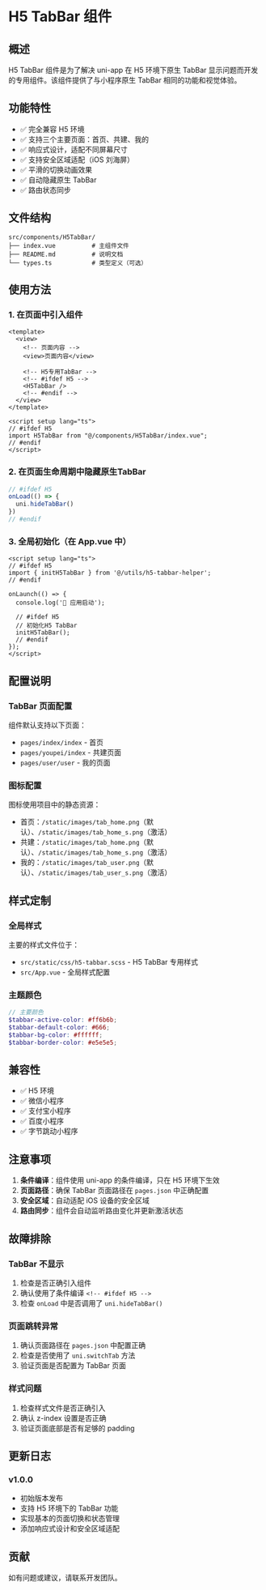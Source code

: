 # H5 TabBar 组件

## 概述

H5 TabBar 组件是为了解决 uni-app 在 H5 环境下原生 TabBar 显示问题而开发的专用组件。该组件提供了与小程序原生 TabBar 相同的功能和视觉体验。

## 功能特性

- ✅ 完全兼容 H5 环境
- ✅ 支持三个主要页面：首页、共建、我的
- ✅ 响应式设计，适配不同屏幕尺寸
- ✅ 支持安全区域适配（iOS 刘海屏）
- ✅ 平滑的切换动画效果
- ✅ 自动隐藏原生 TabBar
- ✅ 路由状态同步

## 文件结构

```
src/components/H5TabBar/
├── index.vue          # 主组件文件
├── README.md          # 说明文档
└── types.ts           # 类型定义（可选）
```

## 使用方法

### 1. 在页面中引入组件

```vue
<template>
  <view>
    <!-- 页面内容 -->
    <view>页面内容</view>
    
    <!-- H5专用TabBar -->
    <!-- #ifdef H5 -->
    <H5TabBar />
    <!-- #endif -->
  </view>
</template>

<script setup lang="ts">
// #ifdef H5
import H5TabBar from "@/components/H5TabBar/index.vue";
// #endif
</script>
```

### 2. 在页面生命周期中隐藏原生TabBar

```javascript
// #ifdef H5
onLoad(() => {
  uni.hideTabBar()
})
// #endif
```

### 3. 全局初始化（在 App.vue 中）

```vue
<script setup lang="ts">
// #ifdef H5
import { initH5TabBar } from '@/utils/h5-tabbar-helper';
// #endif

onLaunch(() => {
  console.log('🚀 应用启动');
  
  // #ifdef H5
  // 初始化H5 TabBar
  initH5TabBar();
  // #endif
});
</script>
```

## 配置说明

### TabBar 页面配置

组件默认支持以下页面：

- `pages/index/index` - 首页
- `pages/youpei/index` - 共建页面
- `pages/user/user` - 我的页面

### 图标配置

图标使用项目中的静态资源：

- 首页：`/static/images/tab_home.png`（默认）、`/static/images/tab_home_s.png`（激活）
- 共建：`/static/images/tab_home.png`（默认）、`/static/images/tab_home_s.png`（激活）
- 我的：`/static/images/tab_user.png`（默认）、`/static/images/tab_user_s.png`（激活）

## 样式定制

### 全局样式

主要的样式文件位于：
- `src/static/css/h5-tabbar.scss` - H5 TabBar 专用样式
- `src/App.vue` - 全局样式配置

### 主题颜色

```scss
// 主要颜色
$tabbar-active-color: #ff6b6b;
$tabbar-default-color: #666;
$tabbar-bg-color: #ffffff;
$tabbar-border-color: #e5e5e5;
```

## 兼容性

- ✅ H5 环境
- ✅ 微信小程序
- ✅ 支付宝小程序
- ✅ 百度小程序
- ✅ 字节跳动小程序

## 注意事项

1. **条件编译**：组件使用 uni-app 的条件编译，只在 H5 环境下生效
2. **页面路径**：确保 TabBar 页面路径在 `pages.json` 中正确配置
3. **安全区域**：自动适配 iOS 设备的安全区域
4. **路由同步**：组件会自动监听路由变化并更新激活状态

## 故障排除

### TabBar 不显示

1. 检查是否正确引入组件
2. 确认使用了条件编译 `<!-- #ifdef H5 -->`
3. 检查 `onLoad` 中是否调用了 `uni.hideTabBar()`

### 页面跳转异常

1. 确认页面路径在 `pages.json` 中配置正确
2. 检查是否使用了 `uni.switchTab` 方法
3. 验证页面是否配置为 TabBar 页面

### 样式问题

1. 检查样式文件是否正确引入
2. 确认 z-index 设置是否正确
3. 验证页面底部是否有足够的 padding

## 更新日志

### v1.0.0
- 初始版本发布
- 支持 H5 环境下的 TabBar 功能
- 实现基本的页面切换和状态管理
- 添加响应式设计和安全区域适配

## 贡献

如有问题或建议，请联系开发团队。